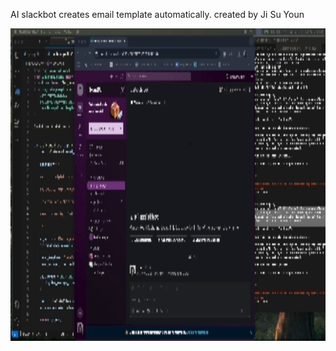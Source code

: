 AI slackbot creates email template automatically. 
created by Ji Su Youn

<img src="/aibot_demo_v2.gif" width="700" height="500"/>
